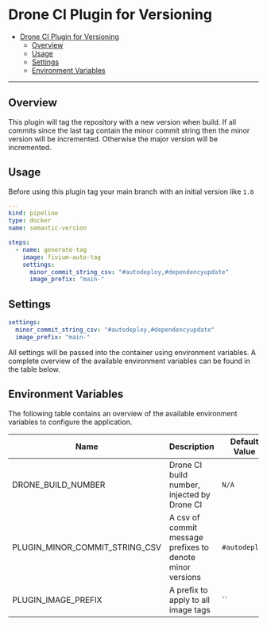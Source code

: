 # Drone CI Plugin for Versioning

- [Drone CI Plugin for Versioning](#drone-ci-plugin-for-versioning)
  - [Overview](#overview)
  - [Usage](#usage)
  - [Settings](#settings)
  - [Environment Variables](#environment-variables)
---

## Overview

This plugin will tag the repository with a new version when build. If all commits since the last tag contain the minor commit string
then the minor version will be incremented. Otherwise the major version will be incremented.

## Usage

Before using this plugin tag your main branch with an initial version like `1.0`

```yaml
---
kind: pipeline
type: docker
name: semantic-version

steps:
  - name: generate-tag
    image: fivium-auto-tag
    settings:
      minor_commit_string_csv: "#autodeploy,#dependencyupdate"
      image_prefix: "main-"
```

## Settings

```yaml
settings:
  minor_commit_string_csv: "#autodeploy,#dependencyupdate"
  image_prefix: "main-"
```

All settings will be passed into the container using environment variables.
A complete overview of the available environment variables can be found in the table below.

## Environment Variables

The following table contains an overview of the available environment variables to configure
the application.

| Name                           | Description                                               | Default Value     |
| ------------------------------ | --------------------------------------------------------- | ----------------- |
| DRONE_BUILD_NUMBER             | Drone CI build number, injected by Drone CI               | `N/A`             |
| PLUGIN_MINOR_COMMIT_STRING_CSV | A csv of commit message prefixes to denote minor versions | `#autodeploy`     |
| PLUGIN_IMAGE_PREFIX            | A prefix to apply to all image tags                       | ``                |